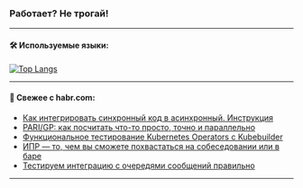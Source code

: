 ### Работает? Не трогай!

---
<!--
#### 🛠️ Technical stack:

![Java](https://img.shields.io/badge/Java-informational?logo=Oracle&style=flat&logoColor=white&color=FF4500)
![Kotlin](https://img.shields.io/badge/Kotlin-informational?logo=Kotlin&style=flat&logoColor=white&color=774D97)
![TS](https://img.shields.io/badge/TypeScript-informational?logo=typeScript&style=flat&logoColor=black&color=017acc)
![Python](https://img.shields.io/badge/Python-informational?logo=Python&style=flat&logoColor=black&color=ffdd54) <br>
![Spring](https://img.shields.io/badge/Spring-informational?logo=Spring&style=flat&logoColor=white&color=6DB33F) 
![SpringBoot](https://img.shields.io/badge/SpringBoot-informational?logo=SpringBoot&style=flat&logoColor=white&color=6DB33F)
![Nest](https://img.shields.io/badge/NestJS-informational?logo=NestJS&style=flat&logoColor=white&color=E0234E) 
![NodeJS](https://img.shields.io/badge/NodeJS-informational?logo=node.js&style=flat&logoColor=white&color=70A760)<br>
![PostgreSQL](https://img.shields.io/badge/PostgreSQL-informational?logo=PostgreSQL&style=flat&logoColor=white&color=DAA520)
![MongoDB](https://img.shields.io/badge/MongoDB-informational?logo=MongoDB&style=flat&logoColor=white&color=870000)
![Apache](https://img.shields.io/badge/Apache-informational?logo=apache&style=flat&logoColor=white&color=f74e28)

___ 
-->

#### 🛠️ Используемые языки:

[![Top Langs](https://github-readme-stats-u2qms2cxw-advtsettinggmailcoms-projects.vercel.app/api/top-langs/?username=zloylis&langs_count=10&hide_title=true&title_color=e6edf3&size_weight=0.5&count_weight=0.5&layout=compact&hide_progress=true&hide_border=true&theme=dracula)](https://github.com/zloylis)

<!---


####  :octocat:&nbsp;&nbsp; Статистика:

![GitHub stats](https://github-readme-stats-u2qms2cxw-advtsettinggmailcoms-projects.vercel.app/api?username=zloylis&show_icons=true&hide_border=true&theme=dracula&title_color=e6edf3&include_all_commits=true&count_private=true&hide_rank=false&hide_title=true&rank_icon=github)
-->
---

#### 💬 Свежее с habr.com:

<!-- BLOG-POST-LIST:START -->
- [Как интегрировать синхронный код в асинхронный. Инструкция](https://habr.com/ru/companies/first/articles/848976/?utm_source=habrahabr&utm_medium=rss&utm_campaign=848976)
- [PARI/GP: как посчитать что-то просто, точно и параллельно](https://habr.com/ru/companies/ruvds/articles/848650/?utm_source=habrahabr&utm_medium=rss&utm_campaign=848650)
- [Функциональное тестирование Kubernetes Operators с Kubebuilder](https://habr.com/ru/companies/otus/articles/848582/?utm_source=habrahabr&utm_medium=rss&utm_campaign=848582)
- [ИПР — то, чем вы сможете похвастаться на собеседовании или в баре](https://habr.com/ru/companies/habr_career/articles/848752/?utm_source=habrahabr&utm_medium=rss&utm_campaign=848752)
- [Тестируем интеграцию с очередями сообщений правильно](https://habr.com/ru/articles/848936/?utm_source=habrahabr&utm_medium=rss&utm_campaign=848936)
<!-- BLOG-POST-LIST:END -->

---
